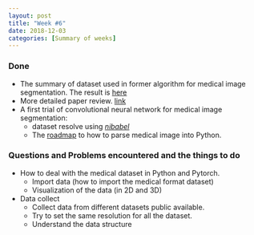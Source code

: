 ```yaml
---
layout: post
title: "Week #6"
date: 2018-12-03
categories: [Summary of weeks]
---
```


### Done

* The summary of dataset used in former algorithm for medical image segmentation. The result is [here](https://drive.google.com/file/d/1la5dfzOgthHWVfIjDh3iWICfKJUqDOiI/view?usp=sharing)
* More detailed paper review. [link]()
* A first trial of convolutional neural network for medical image segmentation:
  * dataset resolve using [*nibabel*](http://nipy.org/nibabel/)
  * The [roadmap](https://xysong1201.github.io/study%20notes/2018/12/05/road-map-parse-name/) to how to parse medical image into Python.

### Questions and Problems encountered and the things to do
* How to deal with the medical dataset in Python and Pytorch.
  * Import data (how to import the medical format dataset)
  * Visualization of the data (in 2D and 3D)
* Data collect
  * Collect data from different datasets public available.
  * Try to set the same resolution for all the dataset.
  * Understand the data structure
